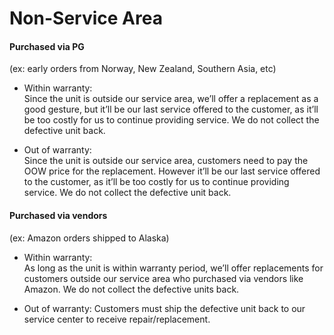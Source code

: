 # Non-Service Area
#### Purchased via PG 
(ex: early orders from Norway, New Zealand, Southern Asia, etc)

-   Within warranty:  
    Since the unit is outside our service area, we’ll offer a replacement as a good gesture, but it’ll be our last service offered to the customer, as it’ll be too costly for us to continue providing service. We do not collect the defective unit back. 

-   Out of warranty:  
    Since the unit is outside our service area, customers need to pay the OOW price for the replacement. However it’ll be our last service offered to the customer, as it’ll be too costly for us to continue providing service. We do not collect the defective unit back. 

#### Purchased via vendors 
(ex: Amazon orders shipped to Alaska)

-   Within warranty:  
    As long as the unit is within warranty period, we’ll offer replacements for customers outside our service area who purchased via vendors like Amazon. We do not collect the defective units back. 

-   Out of warranty:
	Customers must ship the defective unit back to our service center to receive repair/replacement.